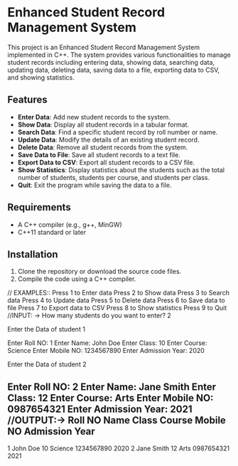 # Enhanced Student Record Management System

This project is an Enhanced Student Record Management System implemented in C++. The system provides various functionalities to manage student records including entering data, showing data, searching data, updating data, deleting data, saving data to a file, exporting data to CSV, and showing statistics.

## Features

- **Enter Data**: Add new student records to the system.
- **Show Data**: Display all student records in a tabular format.
- **Search Data**: Find a specific student record by roll number or name.
- **Update Data**: Modify the details of an existing student record.
- **Delete Data**: Remove all student records from the system.
- **Save Data to File**: Save all student records to a text file.
- **Export Data to CSV**: Export all student records to a CSV file.
- **Show Statistics**: Display statistics about the students such as the total number of students, students per course, and students per class.
- **Quit**: Exit the program while saving the data to a file.

## Requirements

- A C++ compiler (e.g., g++, MinGW)
- C++11 standard or later

## Installation

1. Clone the repository or download the source code files.
2. Compile the code using a C++ compiler.


// EXAMPLES::
Press 1 to Enter data
Press 2 to Show data
Press 3 to Search data
Press 4 to Update data
Press 5 to Delete data
Press 6 to Save data to file
Press 7 to Export data to CSV
Press 8 to Show statistics
Press 9 to Quit
//INPUT: ->
How many students do you want to enter?
2

Enter the Data of student 1

Enter Roll NO: 1
Enter Name: John Doe
Enter Class: 10
Enter Course: Science
Enter Mobile NO: 1234567890
Enter Admission Year: 2020

Enter the Data of student 2

Enter Roll NO: 2
Enter Name: Jane Smith
Enter Class: 12
Enter Course: Arts
Enter Mobile NO: 0987654321
Enter Admission Year: 2021
//OUTPUT:->
Roll NO   Name                Class     Course          Mobile NO       Admission Year
---------------------------------------------------------------------------------------
1         John Doe            10        Science         1234567890      2020
2         Jane Smith          12        Arts            0987654321      2021


